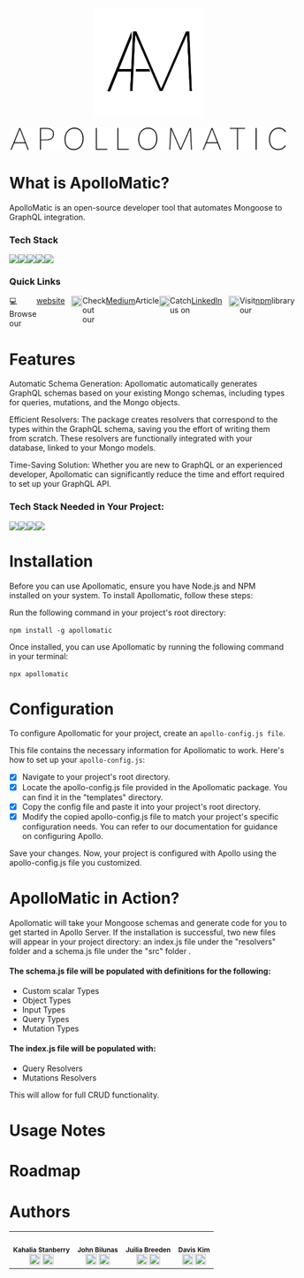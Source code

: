 <p align="center">
<img width="200" height="200" src="https://github.com/KahaliaS/apollomatic-imgs/blob/main/imgs/apollomatic-logo-sm.png">
</p>

<p align="center">
<img  src="https://github.com/KahaliaS/apollomatic-imgs/blob/main/imgs/apollomatic-text-logo.png">
</p>

# What is ApolloMatic?
ApolloMatic is an open-source developer tool that automates Mongoose to GraphQL integration.

### Tech Stack
	
  <div style="display: flex;">
    <img src="https://img.shields.io/badge/JavaScript-323330?style=for-the-badge&logo=javascript&logoColor=F7DF1E"/>
    <img src="https://img.shields.io/badge/Node%20js-339933?style=for-the-badge&logo=nodedotjs&logoColor=white"/>
    <img src = "https://img.shields.io/badge/json-5E5C5C?style=for-the-badge&logo=json&logoColor=white"/>
    <img src= "https://img.shields.io/badge/MongoDB-4EA94B?style=for-the-badge&logo=mongodb&logoColor=white"/>
    <img src="https://img.shields.io/badge/Mongoose-880000.svg?style=for-the-badge&logo=Mongoose&logoColor=white"/> 
  </div>

### Quick Links

<div style="display:flex;">
💻 Browse our <a href="http://www.apollomatic.com/">website</a> &nbsp;&nbsp;&nbsp;
<img src="https://miro.medium.com/v2/resize:fit:1400/1*psYl0y9DUzZWtHzFJLIvTw.png" width="20" height="20"/> Check out our <a href="#"> Medium</a> Article &nbsp;&nbsp;&nbsp;
<img src="https://cdn-icons-png.flaticon.com/256/174/174857.png" width="20" height="20"/>  Catch us on <a href="https://www.linkedin.com/company/apollomatic/">LinkedIn</a> &nbsp;&nbsp;&nbsp;
<img src="https://github.com/get-icon/geticon/blob/master/icons/npm.svg" width="20" height="20"/> Visit our <a href="https://www.npmjs.com/package/apollomatic">npm </a> library
</div>

# Features
Automatic Schema Generation: Apollomatic automatically generates GraphQL schemas based on your existing Mongo schemas, including types for queries, mutations, and the Mongo objects.

Efficient Resolvers: The package creates resolvers that correspond to the types within the GraphQL schema, saving you the effort of writing them from scratch. These resolvers are functionally integrated with your database, linked to your Mongo models.

Time-Saving Solution: Whether you are new to GraphQL or an experienced developer, Apollomatic can significantly reduce the time and effort required to set up your GraphQL API.

### Tech Stack Needed in Your Project:
<div style="display: flex;">
<img src="https://img.shields.io/badge/Mongoose-880000.svg?style=for-the-badge&logo=Mongoose&logoColor=white"/>
<img src= "https://img.shields.io/badge/MongoDB-4EA94B?style=for-the-badge&logo=mongodb&logoColor=white"/>
<img src="https://img.shields.io/badge/Apollo%20GraphQL-311C87.svg?style=for-the-badge&logo=Apollo-GraphQL&logoColor=white"/>
<img src="https://img.shields.io/badge/Node%20js-339933?style=for-the-badge&logo=nodedotjs&logoColor=white"/>
</div>

# Installation
Before you can use Apollomatic, ensure you have Node.js and NPM installed on your system. To install Apollomatic, follow these steps:

Run the following command in your project's root directory:

`npm install -g apollomatic`

Once installed, you can use Apollomatic by running the following command in your terminal:

`npx apollomatic`

# Configuration

To configure Apollomatic for your project, create an `apollo-config.js file`. 

This file contains the necessary information for Apollomatic to work. Here's how to set up your `apollo-config.js`:

- [x] Navigate to your project's root directory.
- [x] Locate the apollo-config.js file provided in the Apollomatic package. You can find it in the "templates" directory.
- [x] Copy the config file and paste it into your project's root directory.
- [x] Modify the copied apollo-config.js file to match your project's specific configuration needs. You can refer to our documentation for guidance on configuring Apollo.

Save your changes. Now, your project is configured with Apollo using the apollo-config.js file you customized.

# ApolloMatic in Action?

Apollomatic will take your Mongoose schemas and generate code for you to get started in Apollo Server. If the installation is successful, two new files will appear in your project directory: an index.js file under the "resolvers" folder and a schema.js file under the "src" folder .

#### The schema.js file will be populated with definitions for the following:
- Custom scalar Types
- Object Types
- Input Types
- Query Types
- Mutation Types

#### The index.js file will be populated with:
- Query Resolvers
- Mutations Resolvers

This will allow for full CRUD functionality. 

# Usage Notes

# Roadmap

# Authors

<table>
  <tr>
    <td align="center">
      <img src="https://avatars.githubusercontent.com/u/69995214?v=4" width="140px;" alt=""/>
      <br />
      <sub><b>Kahalia Stanberry</b></sub>
      <br />
      <a href="https://www.linkedin.com/in/kahalia-stanberry/"><img src="https://cdn-icons-png.flaticon.com/256/174/174857.png" width="20" height="20"/></a>
      <a href="https://github.com/KahaliaS"><img src="https://cdn-icons-png.flaticon.com/512/25/25231.png" width="20" height="20"/></a>
    </td>
    <td align="center">
      <img src="https://avatars.githubusercontent.com/u/22311749?v=4" width="140px;" alt=""/>
      <br />
      <sub><b>John Bilunas</b></sub>
      <br />
      <a href="#"><img src="https://cdn-icons-png.flaticon.com/256/174/174857.png" width="20" height="20"/></a>
      <a href="https://github.com/john-bilunas"><img src="https://cdn-icons-png.flaticon.com/512/25/25231.png" width="20" height="20"/></a>
    </td>
     <td align="center">
      <img src="https://avatars.githubusercontent.com/u/26197909?v=4" width="140px;" alt=""/>
      <br />
      <sub><b>Juilia Breeden</b></sub>
      <br />
      <a href="https://www.linkedin.com/in/julia-breeden-0726b692/"><img src="https://cdn-icons-png.flaticon.com/256/174/174857.png" width="20" height="20"/></a>
      <a href="https://github.com/juliabreeden"><img src="https://cdn-icons-png.flaticon.com/512/25/25231.png" width="20" height="20"/></a>
    </td>
     <td align="center">
      <img src="https://avatars.githubusercontent.com/u/55901780?v=4" width="140px;" alt=""/>
      <br />
      <sub><b>Davis Kim</b></sub>
      <br />
      <a href="https://www.linkedin.com/in/daviskim-/"><img src="https://cdn-icons-png.flaticon.com/256/174/174857.png" width="20" height="20"/></a>
      <a href="https://github.com/mr-daviskim"><img src="https://cdn-icons-png.flaticon.com/512/25/25231.png" width="20" height="20"/></a>
    </td>
  </tr>
</table>



